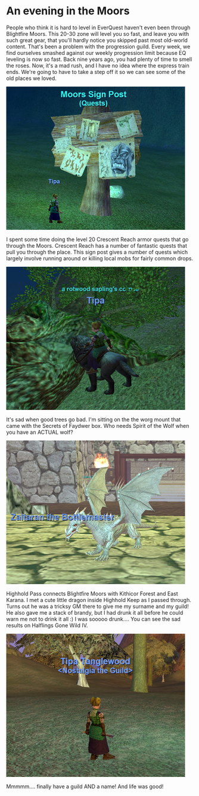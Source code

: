 # An evening in the Moors

People who think it is hard to level in EverQuest haven't even been through Blightfire Moors. This 20-30 zone will level you so fast, and leave you with such great gear, that you'll hardly notice you skipped past most old-world content. That's been a problem with the progression guild. Every week, we find ourselves smashed against our weekly progression limit because EQ leveling is now so fast. Back nine years ago, you had plenty of time to smell the roses. Now, it's a mad rush, and I have no idea where the express train ends. We're going to have to take a step off it so we can see some of the old places we loved.

![eqgame-2008-04-27-11-27-24-51.jpg](../uploads/2008/04/eqgame-2008-04-27-11-27-24-51.jpg)

I spent some time doing the level 20 Crescent Reach armor quests that go through the Moors. Crescent Reach has a number of fantastic quests that pull you through the place. This sign post gives a number of quests which largely involve running around or killing local mobs for fairly common drops.

![eqgame-2008-04-27-11-31-16-03.jpg](../uploads/2008/04/eqgame-2008-04-27-11-31-16-03.jpg)

It's sad when good trees go bad. I'm sitting on the the worg mount that came with the Secrets of Faydwer box. Who needs Spirit of the Wolf when you have an ACTUAL wolf?

![eqgame-2008-04-27-11-53-10-45.jpg](../uploads/2008/04/eqgame-2008-04-27-11-53-10-45.jpg)

Highhold Pass connects Blightfire Moors with Kithicor Forest and East Karana. I met a cute little dragon inside Highhold Keep as I passed through. Turns out he was a tricksy GM there to give me my surname and my guild! He also gave me a stack of brandy, but I had drunk it all before he could warn me not to drink it all :) I was sooooo drunk.... You can see the sad results on Halflings Gone Wild IV.

![eqgame-2008-04-27-12-28-34-85.jpg](../uploads/2008/04/eqgame-2008-04-27-12-28-34-85.jpg)

Mmmmm.... finally have a guild AND a name! And life was good!

